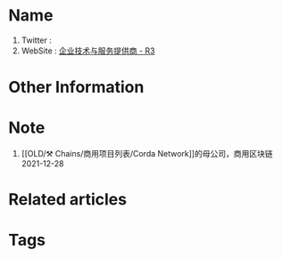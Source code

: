 # Name
1. Twitter : 
2. WebSite : [企业技术与服务提供商 - R3](https://www.r3.com/)

# Other Information


# Note 
1. [[OLD/⚒️ Chains/商用项目列表/Corda Network]]的母公司，商用区块链
2021-12-28

# Related articles



# Tags


